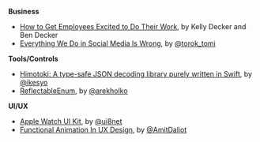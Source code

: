 **Business**

* [How to Get Employees Excited to Do Their Work](https://hbr.org/2015/05/how-to-get-employees-excited-to-do-their-work), by Kelly Decker and Ben Decker
* [Everything We Do in Social Media Is Wrong](http://www.socialmediatoday.com/social-networks/2015-05-17/everything-we-do-social-media-wrong), by [@torok_tomi](https://twitter.com/torok_tomi)

**Tools/Controls**

* [Himotoki: A type-safe JSON decoding library purely written in Swift](https://github.com/ikesyo/Himotoki), by [@ikesyo](https://twitter.com/ikesyo)
* [ReflectableEnum](https://github.com/fastred/ReflectableEnum), by [@arekholko](https://twitter.com/arekholko)

**UI/UX**

* [Apple Watch UI Kit](https://ui8.net/product/apple-watch-ui-kit), by [@ui8net](https://twitter.com/ui8net)
* [Functional Animation In UX Design](http://www.smashingmagazine.com/2015/05/14/functional-ux-design-animations/), by [@AmitDaliot](https://twitter.com/AmitDaliot)
